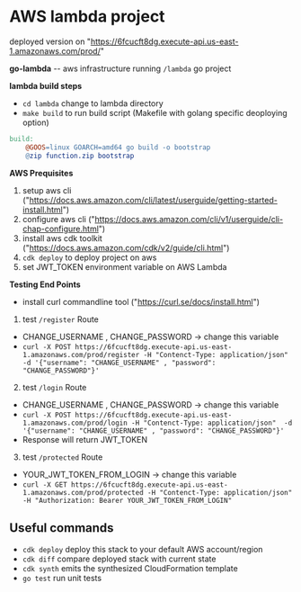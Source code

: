 # AWS lambda project

deployed version on "https://6fcucft8dg.execute-api.us-east-1.amazonaws.com/prod/"

**go-lambda**
-- aws infrastructure running `/lambda` go project

**lambda build steps**

- `cd lambda` change to lambda directory
- `make build` to run build script (Makefile with golang specific deoploying option)

```Makefile
build:
	@GOOS=linux GOARCH=amd64 go build -o bootstrap
	@zip function.zip bootstrap
```

**AWS Prequisites**

1. setup aws cli ("https://docs.aws.amazon.com/cli/latest/userguide/getting-started-install.html")
2. configure aws cli ("https://docs.aws.amazon.com/cli/v1/userguide/cli-chap-configure.html")
3. install aws cdk toolkit ("https://docs.aws.amazon.com/cdk/v2/guide/cli.html")
4. `cdk deploy` to deploy project on aws
5. set JWT_TOKEN environment variable on AWS Lambda

**Testing End Points**

- install curl commandline tool ("https://curl.se/docs/install.html")

1. test `/register` Route 

- CHANGE_USERNAME , CHANGE_PASSWORD  -> change this variable
- `curl -X POST https://6fcucft8dg.execute-api.us-east-1.amazonaws.com/prod/register -H "Contenct-Type: application/json"  -d '{"username": "CHANGE_USERNAME" , "password": "CHANGE_PASSWORD"}' `

2. test `/login` Route

- CHANGE_USERNAME , CHANGE_PASSWORD  -> change this variable
- `curl -X POST https://6fcucft8dg.execute-api.us-east-1.amazonaws.com/prod/login -H "Contenct-Type: application/json"  -d '{"username": "CHANGE_USERNAME" , "password": "CHANGE_PASSWORD"}' `
- Response will return JWT_TOKEN

3. test `/protected` Route

- YOUR_JWT_TOKEN_FROM_LOGIN -> change this variable
- `curl -X GET https://6fcucft8dg.execute-api.us-east-1.amazonaws.com/prod/protected -H "Contenct-Type: application/json" -H "Authorization: Bearer YOUR_JWT_TOKEN_FROM_LOGIN"`

## Useful commands

- `cdk deploy` deploy this stack to your default AWS account/region
- `cdk diff` compare deployed stack with current state
- `cdk synth` emits the synthesized CloudFormation template
- `go test` run unit tests
